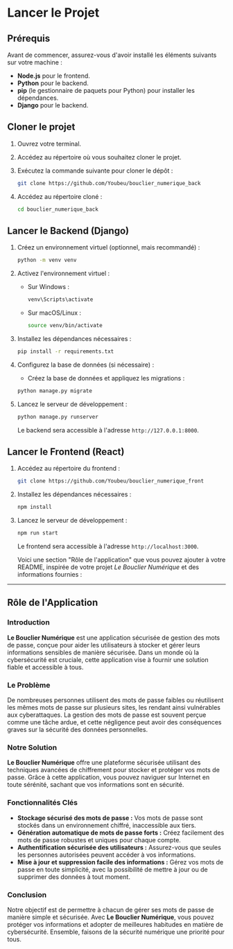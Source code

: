 # Lancer le Projet

## Prérequis

Avant de commencer, assurez-vous d'avoir installé les éléments suivants sur votre machine :

- **Node.js** pour le frontend.
- **Python**  pour le backend.
- **pip**     (le gestionnaire de paquets pour Python) pour installer les dépendances.
- **Django**  pour le backend.

## Cloner le projet

1. Ouvrez votre terminal.
2. Accédez au répertoire où vous souhaitez cloner le projet.
3. Exécutez la commande suivante pour cloner le dépôt :

   ```bash
   git clone https://github.com/Youbeu/bouclier_numerique_back
   ```

4. Accédez au répertoire cloné :

   ```bash
   cd bouclier_numerique_back
   ```

## Lancer le Backend (Django)
1. Créez un environnement virtuel (optionnel, mais recommandé) :

   ```bash
   python -m venv venv
   ```

2. Activez l'environnement virtuel :

   - Sur Windows :

     ```bash
     venv\Scripts\activate
     ```

   - Sur macOS/Linux :

     ```bash
     source venv/bin/activate
     ```

3. Installez les dépendances nécessaires :

   ```bash
   pip install -r requirements.txt
   ```

4. Configurez la base de données (si nécessaire) :

   - Créez la base de données et appliquez les migrations :

   ```bash
   python manage.py migrate
   ```

5. Lancez le serveur de développement :

   ```bash
   python manage.py runserver
   ```

   Le backend sera accessible à l'adresse `http://127.0.0.1:8000`.

## Lancer le Frontend (React)

1. Accédez au répertoire du frontend :

   ```bash
   git clone https://github.com/Youbeu/bouclier_numerique_front
   ```

2. Installez les dépendances nécessaires :

   ```bash
   npm install
   ```

3. Lancez le serveur de développement :

   ```bash
   npm run start
   ```

   Le frontend sera accessible à l'adresse `http://localhost:3000`.

   Voici une section "Rôle de l'application" que vous pouvez ajouter à votre README, inspirée de votre projet *Le Bouclier Numérique* et des informations fournies :

---

## Rôle de l'Application

### Introduction
**Le Bouclier Numérique** est une application sécurisée de gestion des mots de passe, conçue pour aider les utilisateurs à stocker et gérer leurs informations sensibles de manière sécurisée. Dans un monde où la cybersécurité est cruciale, cette application vise à fournir une solution fiable et accessible à tous.

### Le Problème
De nombreuses personnes utilisent des mots de passe faibles ou réutilisent les mêmes mots de passe sur plusieurs sites, les rendant ainsi vulnérables aux cyberattaques. La gestion des mots de passe est souvent perçue comme une tâche ardue, et cette négligence peut avoir des conséquences graves sur la sécurité des données personnelles.

### Notre Solution
**Le Bouclier Numérique** offre une plateforme sécurisée utilisant des techniques avancées de chiffrement pour stocker et protéger vos mots de passe. Grâce à cette application, vous pouvez naviguer sur Internet en toute sérénité, sachant que vos informations sont en sécurité.

### Fonctionnalités Clés
- **Stockage sécurisé des mots de passe :** Vos mots de passe sont stockés dans un environnement chiffré, inaccessible aux tiers.
- **Génération automatique de mots de passe forts :** Créez facilement des mots de passe robustes et uniques pour chaque compte.
- **Authentification sécurisée des utilisateurs :** Assurez-vous que seules les personnes autorisées peuvent accéder à vos informations.
- **Mise à jour et suppression facile des informations :** Gérez vos mots de passe en toute simplicité, avec la possibilité de mettre à jour ou de supprimer des données à tout moment.

### Conclusion
Notre objectif est de permettre à chacun de gérer ses mots de passe de manière simple et sécurisée. Avec **Le Bouclier Numérique**, vous pouvez protéger vos informations et adopter de meilleures habitudes en matière de cybersécurité. Ensemble, faisons de la sécurité numérique une priorité pour tous.